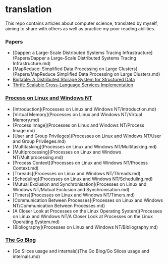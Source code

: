 # translation

This repo contains articles about computer science, translated by myself, aiming to share with others as well as practice my poor reading abilities.

### Papers

* [Dapper: a Large-Scale Distributed Systems Tracing Infrastructure](Papers/Dapper a Large-Scale Distributed Systems Tracing Infrastructure.md)
* [MapReduce: Simplified Data Processing on Large Clusters](Papers/MapReduce Simplified Data Processing on Large Clusters.md)
* [Bigtable: A Distributed Storage System for Structured Data]()
* [Thrift: Scalable Cross-Language Services Implementation]()

### [Process on Linux and Windows NT](http://www.tldp.org/LDP/LG/issue23/flower/page1.html)

* [Introduction](Processes on Linux and Windows NT/Introduction.md)
* [Virtual Memory](Processes on Linux and Windows NT/Virtual Memory.md)
* [Process Image](Processes on Linux and Windows NT/Process Image.md)
* [User and Group Privileges](Processes on Linux and Windows NT/User and Group Privileges.md)
* [Multitasking](Processes on Linux and Windows NT/Multitasking.md)
* [Multiprocessing](Processes on Linux and Windows NT/Multiprocessing.md)
* [Process Context](Processes on Linux and Windows NT/Process Context.md)
* [Threads](Processes on Linux and Windows NT/Threads.md)
* [Scheduling](Processes on Linux and Windows NT/Scheduling.md)
* [Mutual Exclusion and Synchronisation](Processes on Linux and Windows NT/Mutual Exclusion and Synchronisation.md)
* [Timers](Processes on Linux and Windows NT/Timers.md)
* [Communication Between Processes](Processes on Linux and Windows NT/Communication Between Processes.md)
* [A Closer Look at Processes on the Linux Operating System](Processes on Linux and Windows NT/A Closer Look at Processes on the Linux Operating System.md)
* [Bibliography](Processes on Linux and Windows NT/Bibliography.md)

### [The Go Blog](https://blog.golang.org/)

* [Go Slices usage and internals](The Go Blog/Go Slices usage and internals.md)
